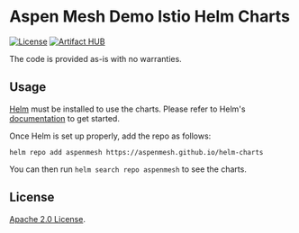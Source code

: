 # Aspen Mesh Demo Istio Helm Charts

[![License](https://img.shields.io/badge/License-Apache%202.0-blue.svg)](https://opensource.org/licenses/Apache-2.0)
[![Artifact HUB](https://img.shields.io/endpoint?url=https://artifacthub.io/badge/repository/grafana)](https://artifacthub.io/packages/search?repo=grafana)

The code is provided as-is with no warranties.

## Usage

[Helm](https://helm.sh) must be installed to use the charts.
Please refer to Helm's [documentation](https://helm.sh/docs/) to get started.

Once Helm is set up properly, add the repo as follows:

```console
helm repo add aspenmesh https://aspenmesh.github.io/helm-charts
```

You can then run `helm search repo aspenmesh` to see the charts.
## License

<!-- Keep full URL links to repo files because this README syncs from main to gh-pages.  -->
[Apache 2.0 License](https://github.com/aspenmesh/helm-charts/blob/main/LICENSE).